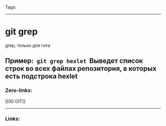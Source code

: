 Tags:

---
# git grep
grep, только для гита

Пример:
 `git grep hexlet`
 Выведет список строк во всех файлах репозитория, в которых есть подстрока hexlet
---
### Zero-links:
[[00 GIT]]


---
### Links: